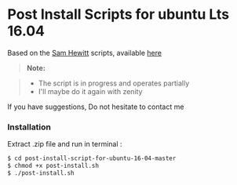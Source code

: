 Post Install Scripts for ubuntu Lts 16.04
=========================================

Based on the [Sam Hewitt](https://github.com/snwh) scripts, available [here](https://github.com/snwh/ubuntu-post-install)


> **Note:**

> - The script is in progress and operates partially
> - I'll maybe do it again with zenity

If you have suggestions, Do not hesitate to contact me


### Installation

Extract .zip file
and run in terminal :

```sh
$ cd post-install-script-for-ubuntu-16-04-master
$ chmod +x post-install.sh
$ ./post-install.sh
```
